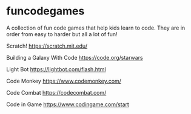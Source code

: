 # funcodegames
A collection of fun code games that help kids learn to code. They are in order from easy to harder but all a lot of fun!

Scratch!
https://scratch.mit.edu/

Building a Galaxy With Code
https://code.org/starwars

Light Bot
https://lightbot.com/flash.html

Code Monkey
https://www.codemonkey.com/

Code Combat
https://codecombat.com/

Code in Game
https://www.codingame.com/start
